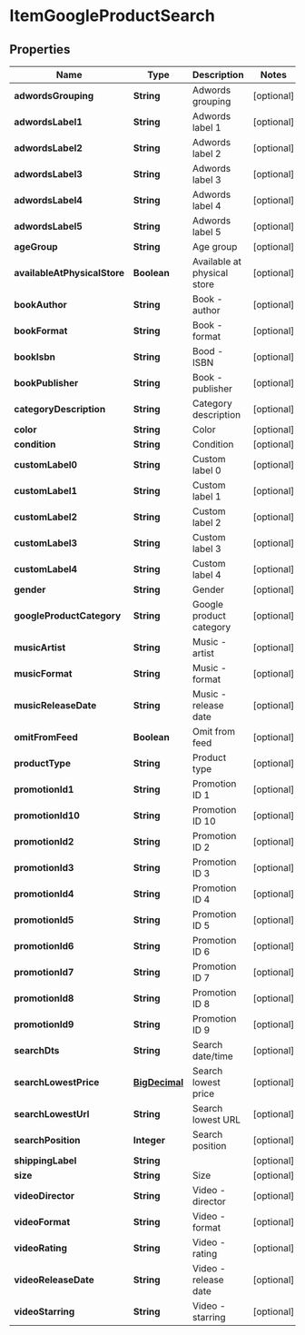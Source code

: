 
# ItemGoogleProductSearch

## Properties
Name | Type | Description | Notes
------------ | ------------- | ------------- | -------------
**adwordsGrouping** | **String** | Adwords grouping |  [optional]
**adwordsLabel1** | **String** | Adwords label 1 |  [optional]
**adwordsLabel2** | **String** | Adwords label 2 |  [optional]
**adwordsLabel3** | **String** | Adwords label 3 |  [optional]
**adwordsLabel4** | **String** | Adwords label 4 |  [optional]
**adwordsLabel5** | **String** | Adwords label 5 |  [optional]
**ageGroup** | **String** | Age group |  [optional]
**availableAtPhysicalStore** | **Boolean** | Available at physical store |  [optional]
**bookAuthor** | **String** | Book - author |  [optional]
**bookFormat** | **String** | Book - format |  [optional]
**bookIsbn** | **String** | Bood - ISBN |  [optional]
**bookPublisher** | **String** | Book - publisher |  [optional]
**categoryDescription** | **String** | Category description |  [optional]
**color** | **String** | Color |  [optional]
**condition** | **String** | Condition |  [optional]
**customLabel0** | **String** | Custom label 0 |  [optional]
**customLabel1** | **String** | Custom label 1 |  [optional]
**customLabel2** | **String** | Custom label 2 |  [optional]
**customLabel3** | **String** | Custom label 3 |  [optional]
**customLabel4** | **String** | Custom label 4 |  [optional]
**gender** | **String** | Gender |  [optional]
**googleProductCategory** | **String** | Google product category |  [optional]
**musicArtist** | **String** | Music - artist |  [optional]
**musicFormat** | **String** | Music - format |  [optional]
**musicReleaseDate** | **String** | Music - release date |  [optional]
**omitFromFeed** | **Boolean** | Omit from feed |  [optional]
**productType** | **String** | Product type |  [optional]
**promotionId1** | **String** | Promotion ID 1 |  [optional]
**promotionId10** | **String** | Promotion ID 10 |  [optional]
**promotionId2** | **String** | Promotion ID 2 |  [optional]
**promotionId3** | **String** | Promotion ID 3 |  [optional]
**promotionId4** | **String** | Promotion ID 4 |  [optional]
**promotionId5** | **String** | Promotion ID 5 |  [optional]
**promotionId6** | **String** | Promotion ID 6 |  [optional]
**promotionId7** | **String** | Promotion ID 7 |  [optional]
**promotionId8** | **String** | Promotion ID 8 |  [optional]
**promotionId9** | **String** | Promotion ID 9 |  [optional]
**searchDts** | **String** | Search date/time |  [optional]
**searchLowestPrice** | [**BigDecimal**](BigDecimal.md) | Search lowest price |  [optional]
**searchLowestUrl** | **String** | Search lowest URL |  [optional]
**searchPosition** | **Integer** | Search position |  [optional]
**shippingLabel** | **String** |  |  [optional]
**size** | **String** | Size |  [optional]
**videoDirector** | **String** | Video - director |  [optional]
**videoFormat** | **String** | Video - format |  [optional]
**videoRating** | **String** | Video - rating |  [optional]
**videoReleaseDate** | **String** | Video - release date |  [optional]
**videoStarring** | **String** | Video - starring |  [optional]



